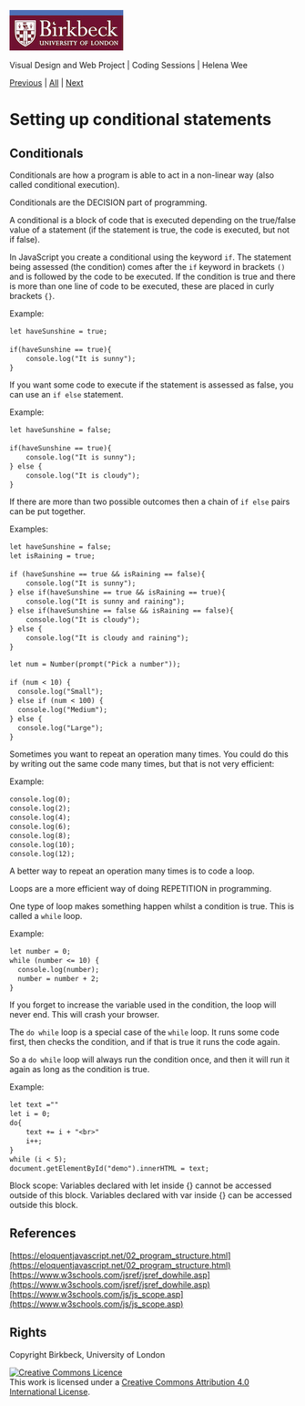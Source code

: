 ![Birkbeck, University of London](images/birkbeck-logo.jpg)

Visual Design and Web Project | Coding Sessions | Helena Wee

[Previous](path/to/file.md) | [All](README.md) | [Next](path/to/file.md)

# Setting up conditional statements

## Conditionals

Conditionals are how a program is able to act in a non-linear way (also called conditional execution).

Conditionals are the DECISION part of programming.

A conditional is a block of code that is executed depending on the true/false value of a statement (if the statement is true, the code is executed, but not if false).

In JavaScript you create a conditional using the keyword `if`. The statement being assessed (the condition) comes after the `if` keyword in brackets `()` and is followed by the code to be executed. If the condition is true and there is more than one line of code to be executed, these are placed in curly brackets `{}`.

Example:
```
let haveSunshine = true;

if(haveSunshine == true){
	console.log("It is sunny");
}
```

If you want some code to execute if the statement is assessed as false, you can use an `if else` statement.

Example:
```
let haveSunshine = false;

if(haveSunshine == true){
	console.log("It is sunny");
} else {
	console.log("It is cloudy");
}
```

If there are more than two possible outcomes then a chain of `if else` pairs can be put together.

Examples:
```
let haveSunshine = false;
let isRaining = true;

if (haveSunshine == true && isRaining == false){
	console.log("It is sunny");
} else if(haveSunshine == true && isRaining == true){
	console.log("It is sunny and raining");
} else if(haveSunshine == false && isRaining == false){
	console.log("It is cloudy");
} else {
	console.log("It is cloudy and raining");
}
```
```
let num = Number(prompt("Pick a number"));

if (num < 10) {
  console.log("Small");
} else if (num < 100) {
  console.log("Medium");
} else {
  console.log("Large");
}
```

Sometimes you want to repeat an operation many times. You could do this by writing out the same code many times, but that is not very efficient:

Example:
```
console.log(0);
console.log(2);
console.log(4);
console.log(6);
console.log(8);
console.log(10);
console.log(12);
```

A better way to repeat an operation many times is to code a loop.

Loops are a more efficient way of doing REPETITION in programming.

One type of loop makes something happen whilst a condition is true. This is called a `while` loop.

Example:
```
let number = 0;
while (number <= 10) {
  console.log(number);
  number = number + 2;
}
```

If you forget to increase the variable used in the condition, the loop will never end. This will crash your browser.

The `do while` loop is a special case of the `while` loop. It runs some code first, then checks the condition, and if that is true it runs the code again.

So a `do while` loop will always run the condition once, and then it will run it again as long as the condition is true.

Example:
```
let text =""
let i = 0;
do{
	text += i + "<br>"
	i++;
}
while (i < 5);
document.getElementById("demo").innerHTML = text;
```

Block scope: Variables declared with let inside {} cannot be accessed outside of this block. Variables declared with var inside {} can be accessed outside this block.



## References
[https://eloquentjavascript.net/02_program_structure.html](https://eloquentjavascript.net/02_program_structure.html)  
[https://www.w3schools.com/jsref/jsref_dowhile.asp](https://www.w3schools.com/jsref/jsref_dowhile.asp)  
[https://www.w3schools.com/js/js_scope.asp](https://www.w3schools.com/js/js_scope.asp)


## Rights
Copyright Birkbeck, University of London

<a rel="license" href="http://creativecommons.org/licenses/by/4.0/"><img alt="Creative Commons Licence" src="https://i.creativecommons.org/l/by/4.0/88x31.png" /></a><br />This work is licensed under a <a rel="license" href="http://creativecommons.org/licenses/by/4.0/">Creative Commons Attribution 4.0 International License</a>.
